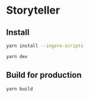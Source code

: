 # Storyteller

## Install

```sh
yarn install --ingore-scripts
```

```sh
yarn dev
```

## Build for production

```sh
yarn build
```
